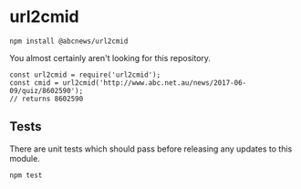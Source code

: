 url2cmid
========

```
npm install @abcnews/url2cmid
```

You almost certainly aren't looking for this repository.

```
const url2cmid = require('url2cmid');
const cmid = url2cmid('http://www.abc.net.au/news/2017-06-09/quiz/8602590');
// returns 8602590
```

## Tests

There are unit tests which should pass before releasing any updates to this module.

`npm test`
